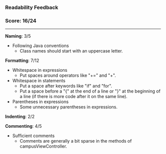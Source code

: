 ### Readability Feedback
### Score: 16/24
---
**Naming**: 3/5
- Following Java conventions
  - Class names should start with an uppercase letter.

**Formatting**: 7/12
- Whitespace in expressions
  - Put spaces around operators like "+=" and "+".
- Whitespace in statements
  - Put a space after keywords like "if" and "for".
  - Put a space before a "{" at the end of a line or "}" at the beginning of a
    line (if there is more code after it on the same line).
- Parentheses in expressions
  - Some unnecessary parentheses in expressions.

**Indenting**: 2/2

**Commenting**: 4/5
- Sufficient comments
  - Comments are generally a bit sparse in the methods of campusViewController.
